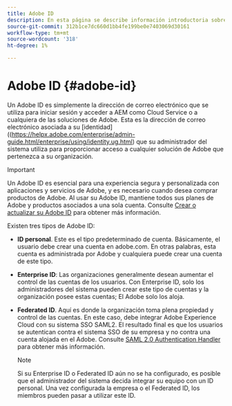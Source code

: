 ```yaml
---
title: Adobe ID
description: En esta página se describe información introductoria sobre Adobe ID.
source-git-commit: 312b1ce7dc660d1bb4fe199be0e7403069d30161
workflow-type: tm+mt
source-wordcount: '318'
ht-degree: 1%

---
```



# Adobe ID {#adobe-id}

Un Adobe ID es simplemente la dirección de correo electrónico que se utiliza para iniciar sesión y acceder a AEM como Cloud Service o a cualquiera de las soluciones de Adobe. Esta es la dirección de correo electrónico asociada a su [identidad]((https://helpx.adobe.com/enterprise/admin-guide.html/enterprise/using/identity.ug.html) que su administrador del sistema utiliza para proporcionar acceso a cualquier solución de Adobe que pertenezca a su organización.

>[!IMPORTANT]
>Un Adobe ID es esencial para una experiencia segura y personalizada con aplicaciones y servicios de Adobe, y es necesario cuando desea comprar productos de Adobe. Al usar su Adobe ID, mantiene todos sus planes de Adobe y productos asociados a una sola cuenta. Consulte [Crear o actualizar su Adobe ID](https://helpx.adobe.com/ca/manage-account/using/create-update-adobe-id.html#HowtocreateorupdateyourAdobeID) para obtener más información.


Existen tres tipos de Adobe ID:

* **ID personal**. Este es el tipo predeterminado de cuenta. Básicamente, el usuario debe crear una cuenta en adobe.com. En otras palabras, esta cuenta es administrada por Adobe y cualquiera puede crear una cuenta de este tipo.

* **Enterprise ID**: Las organizaciones generalmente desean aumentar el control de las cuentas de los usuarios. Con Enterprise ID, solo los administradores del sistema pueden crear este tipo de cuentas y la organización posee estas cuentas; El Adobe solo los aloja.

* **Federated ID**. Aquí es donde la organización toma plena propiedad y control de las cuentas. En este caso, debe integrar Adobe Experience Cloud con su sistema SSO SAML2. El resultado final es que los usuarios se autentican contra el sistema SSO de su empresa y no contra una cuenta alojada en el Adobe. Consulte [SAML 2.0 Authentication Handler](https://experienceleague.adobe.com/docs/experience-manager-65/administering/security/saml-2-0-authenticationhandler.html#security) para obtener más información.

   >[!NOTE]
   >Si su Enterprise ID o Federated ID aún no se ha configurado, es posible que el administrador del sistema decida integrar su equipo con un ID personal. Una vez configurada la empresa o el Federated ID, los miembros pueden pasar a utilizar este ID.




